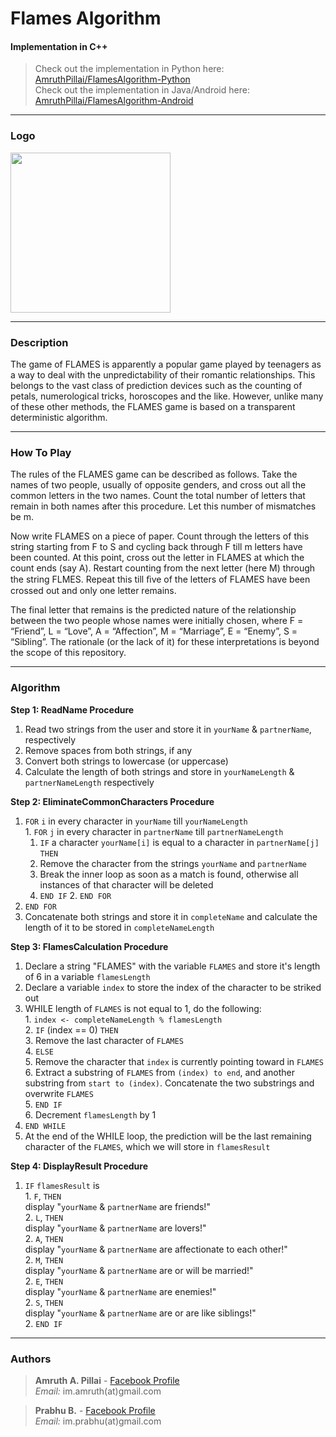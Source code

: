 # Flames Algorithm
#### Implementation in C++

> Check out the implementation in Python here: [AmruthPillai/FlamesAlgorithm-Python](https://github.com/AmruthPillai/FlamesAlgorithm-Python)  
> Check out the implementation in Java/Android here: [AmruthPillai/FlamesAlgorithm-Android](https://github.com/AmruthPillai/FlamesAlgorithm-Android)  

---

### Logo
<img src="https://cloud.githubusercontent.com/assets/1134738/15452569/8447ae9e-2011-11e6-8b4e-0f72ed407891.png" width="256">

---

### Description
The game of FLAMES is apparently a popular game played by teenagers as a way to deal with the unpredictability of their romantic relationships. This belongs to the vast class of prediction devices such as the counting of petals, numerological tricks, horoscopes and the like. However, unlike many of these other methods, the FLAMES game is based on a transparent deterministic algorithm.

---

### How To Play

The rules of the FLAMES game can be described as follows. Take the names of two people, usually of opposite genders, and cross out all the common letters in the two names. Count the total number of letters that remain in both names after this procedure. Let this number of mismatches be m.  

Now write FLAMES on a piece of paper. Count through the letters of this string starting from F to S and cycling back through F till m letters have been counted. At this point, cross out the letter in FLAMES at which the count ends (say A). Restart counting from the next letter (here M) through the string FLMES. Repeat this till ﬁve of the letters of FLAMES have been crossed out and only one letter remains.  

The final letter that remains is the predicted nature of the relationship between the two people whose names were initially chosen, where F = “Friend”, L = “Love”, A = “Affection”, M = “Marriage”, E = “Enemy”, S = “Sibling”. The rationale (or the lack of it) for these interpretations is beyond the scope of this repository.

---

### Algorithm

**Step 1: ReadName Procedure**  
  1. Read two strings from the user and store it in `yourName` & `partnerName`, respectively  
  2. Remove spaces from both strings, if any  
  3. Convert both strings to lowercase (or uppercase)  
  4. Calculate the length of both strings and store in `yourNameLength` & `partnerNameLength` respectively  
	
**Step 2: EliminateCommonCharacters Procedure**  
  1. `FOR` `i` in every character in `yourName` till `yourNameLength`  
    1. `FOR` `j` in every character in `partnerName` till `partnerNameLength`  
      1. `IF` a character `yourName[i]` is equal to a character in `partnerName[j]` `THEN`  
        1. Remove the character from the strings `yourName` and `partnerName`  
        2. Break the inner loop as soon as a match is found, otherwise all instances of that character will be deleted  
      2. `END IF`
    2. `END FOR`  
  2. `END FOR`  
  3. Concatenate both strings and store it in `completeName` and calculate the length of it to be stored in `completeNameLength`  
	
**Step 3: FlamesCalculation Procedure**  
  1. Declare a string "FLAMES" with the variable `FLAMES` and store it's length of 6 in a variable `flamesLength`  
  2. Declare a variable `index` to store the index of the character to be striked out  
  3. WHILE length of `FLAMES` is not equal to 1, do the following:  
    1. `index <- completeNameLength % flamesLength`  
    2. `IF` (index == 0) `THEN`  
      3. Remove the last character of `FLAMES`  
    4. `ELSE`  
      5. Remove the character that `index` is currently pointing toward in `FLAMES`  
      6. Extract a substring of `FLAMES` from `(index) to end`, and another substring from `start to (index)`. Concatenate the two substrings and overwrite `FLAMES`  
    5. `END IF`  
    6. Decrement `flamesLength` by 1  
  4. `END WHILE`  
  5. At the end of the WHILE loop, the prediction will be the last remaining character of the `FLAMES`, which we will store in `flamesResult`  
	
**Step 4: DisplayResult Procedure**  
  1. `IF` `flamesResult` is  
    1. `F`, `THEN`  
      display "`yourName` & `partnerName` are friends!"  
    2. `L`, `THEN`  
      display "`yourName` & `partnerName` are lovers!"  
    2. `A`, `THEN`  
      display "`yourName` & `partnerName` are affectionate to each other!"  
    2. `M`, `THEN`  
      display "`yourName` & `partnerName` are or will be married!"  
    2. `E`, `THEN`  
      display "`yourName` & `partnerName` are enemies!"  
    2. `S`, `THEN`  
    display "`yourName` & `partnerName` are or are like siblings!"  
	2. `END IF`  

---

### Authors
> **Amruth A. Pillai** - [Facebook Profile](https://www.facebook.com/AmruthPillai)  
> *Email:* im.amruth(at)gmail.com  

> **Prabhu B.** - [Facebook Profile](https://www.facebook.com/prabhu.bond.5)  
> *Email:* im.prabhu(at)gmail.com  
